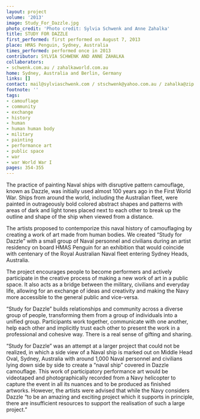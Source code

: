 ```yaml
---
layout: project
volume: '2013'
image: Study_For_Dazzle.jpg
photo_credit: 'Photo credit: Sylvia Schwenk and Anne Zahalka'
title: STUDY FOR DAZZLE
first_performed: first performed on August 7, 2013
place: HMAS Penguin, Sydney, Australia
times_performed: performed once in 2013
contributor: SYLVIA SCHWENK AND ANNE ZAHALKA
collaborators:
- schwenk.com.au / zahalkaworld.com.au
home: Sydney, Australia and Berlin, Germany
links: []
contact: mail@sylviaschwenk.com / stschwenk@yahoo.com.au / zahalka@zip.com.au
footnote: ''
tags:
- camouflage
- community
- exchange
- history
- human
- human human body
- military
- painting
- performance art
- public space
- war
- war World War I
pages: 354-355
---
```


The practice of painting Naval ships with disruptive pattern camouflage, known as Dazzle, was initially used almost 100 years ago in the First World War. Ships from around the world, including the Australian fleet, were painted in outrageously bold colored abstract shapes and patterns with areas of dark and light tones placed next to each other to break up the outline and shape of the ship when viewed from a distance.

The artists proposed to contemporize this naval history of camouflaging by creating a work of art made from human bodies. We created “Study for Dazzle” with a small group of Naval personnel and civilians during an artist residency on board HMAS Penguin for an exhibition that would coincide with centenary of the Royal Australian Naval fleet entering Sydney Heads, Australia.

The project encourages people to become performers and actively participate in the creative process of making a new work of art in a public space. It also acts as a bridge between the military, civilians and everyday life, allowing for an exchange of ideas and creativity and making the Navy more accessible to the general public and vice-versa.

“Study for Dazzle” builds relationships and community across a diverse group of people, transforming them from a group of individuals into a unified group. Participants work together, communicate with one another, help each other and implicitly trust each other to present the work in a professional and cohesive way. There is a real sense of gifting and sharing.

“Study for Dazzle” was an attempt at a larger project that could not be realized, in which a side view of a Naval ship is marked out on Middle Head Oval, Sydney, Australia with around 1,000 Naval personnel and civilians lying down side by side to create a “naval ship” covered in Dazzle camouflage. This work of participatory performance art would be videotaped and photographically recorded from a Navy helicopter to capture the event in all its nuances and to be produced as finished artworks. However, the artists were advised that while the Navy considers Dazzle “to be an amazing and exciting project which it supports in principle, there are insufficient resources to support the realisation of such a large project.”
